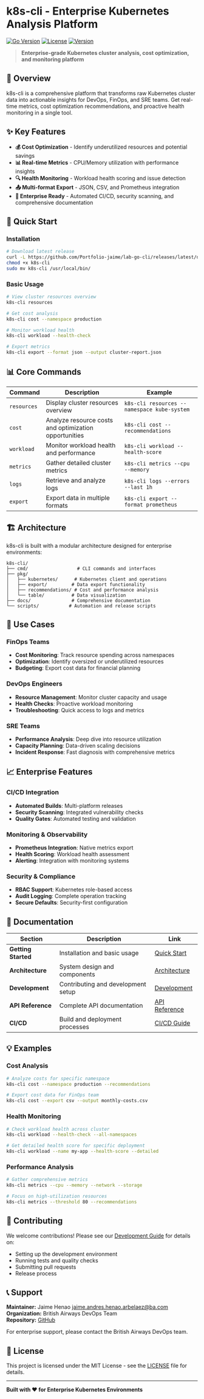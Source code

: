 # k8s-cli - Enterprise Kubernetes Analysis Platform

[![Go Version](https://img.shields.io/badge/Go-1.24+-00ADD8?style=for-the-badge&logo=go)](https://golang.org/)
[![License](https://img.shields.io/badge/License-MIT-blue?style=for-the-badge)](LICENSE)
[![Version](https://img.shields.io/badge/Version-2.0.6-green?style=for-the-badge)](VERSION)

> **Enterprise-grade Kubernetes cluster analysis, cost optimization, and monitoring platform**

## 🎯 Overview

k8s-cli is a comprehensive platform that transforms raw Kubernetes cluster data into actionable insights for DevOps, FinOps, and SRE teams. Get real-time metrics, cost optimization recommendations, and proactive health monitoring in a single tool.

## ✨ Key Features

- **💰 Cost Optimization** - Identify underutilized resources and potential savings
- **📊 Real-time Metrics** - CPU/Memory utilization with performance insights  
- **🔍 Health Monitoring** - Workload health scoring and issue detection
- **📤 Multi-format Export** - JSON, CSV, and Prometheus integration
- **🎯 Enterprise Ready** - Automated CI/CD, security scanning, and comprehensive documentation

## 🚀 Quick Start

### Installation

```bash
# Download latest release
curl -L https://github.com/Portfolio-jaime/lab-go-cli/releases/latest/download/k8s-cli-linux-amd64 -o k8s-cli
chmod +x k8s-cli
sudo mv k8s-cli /usr/local/bin/
```

### Basic Usage

```bash
# View cluster resources overview
k8s-cli resources

# Get cost analysis
k8s-cli cost --namespace production

# Monitor workload health
k8s-cli workload --health-check

# Export metrics
k8s-cli export --format json --output cluster-report.json
```

## 📊 Core Commands

| Command | Description | Example |
|---------|-------------|---------|
| `resources` | Display cluster resources overview | `k8s-cli resources --namespace kube-system` |
| `cost` | Analyze resource costs and optimization opportunities | `k8s-cli cost --recommendations` |
| `workload` | Monitor workload health and performance | `k8s-cli workload --health-score` |
| `metrics` | Gather detailed cluster metrics | `k8s-cli metrics --cpu --memory` |
| `logs` | Retrieve and analyze logs | `k8s-cli logs --errors --last 1h` |
| `export` | Export data in multiple formats | `k8s-cli export --format prometheus` |

## 🏗️ Architecture

k8s-cli is built with a modular architecture designed for enterprise environments:

```
k8s-cli/
├── cmd/                  # CLI commands and interfaces
├── pkg/
│   ├── kubernetes/      # Kubernetes client and operations
│   ├── export/         # Data export functionality
│   ├── recommendations/ # Cost and performance analysis
│   └── table/          # Data visualization
├── docs/               # Comprehensive documentation
└── scripts/           # Automation and release scripts
```

## 🎯 Use Cases

### FinOps Teams
- **Cost Monitoring**: Track resource spending across namespaces
- **Optimization**: Identify oversized or underutilized resources
- **Budgeting**: Export cost data for financial planning

### DevOps Engineers
- **Resource Management**: Monitor cluster capacity and usage
- **Health Checks**: Proactive workload monitoring
- **Troubleshooting**: Quick access to logs and metrics

### SRE Teams
- **Performance Analysis**: Deep dive into resource utilization
- **Capacity Planning**: Data-driven scaling decisions
- **Incident Response**: Fast diagnosis with comprehensive metrics

## 📈 Enterprise Features

### CI/CD Integration
- **Automated Builds**: Multi-platform releases
- **Security Scanning**: Integrated vulnerability checks
- **Quality Gates**: Automated testing and validation

### Monitoring & Observability
- **Prometheus Integration**: Native metrics export
- **Health Scoring**: Workload health assessment
- **Alerting**: Integration with monitoring systems

### Security & Compliance
- **RBAC Support**: Kubernetes role-based access
- **Audit Logging**: Complete operation tracking
- **Secure Defaults**: Security-first configuration

## 🔗 Documentation

| Section | Description | Link |
|---------|-------------|------|
| **Getting Started** | Installation and basic usage | [Quick Start](quickstart.md) |
| **Architecture** | System design and components | [Architecture](ARCHITECTURE.md) |
| **Development** | Contributing and development setup | [Development](DEVELOPMENT.md) |
| **API Reference** | Complete API documentation | [API Reference](API.md) |
| **CI/CD** | Build and deployment processes | [CI/CD Guide](CI_CD_CONSOLIDATED.md) |

## 💡 Examples

### Cost Analysis
```bash
# Analyze costs for specific namespace
k8s-cli cost --namespace production --recommendations

# Export cost data for FinOps team
k8s-cli cost --export csv --output monthly-costs.csv
```

### Health Monitoring
```bash
# Check workload health across cluster
k8s-cli workload --health-check --all-namespaces

# Get detailed health score for specific deployment
k8s-cli workload --name my-app --health-score --detailed
```

### Performance Analysis
```bash
# Gather comprehensive metrics
k8s-cli metrics --cpu --memory --network --storage

# Focus on high-utilization resources
k8s-cli metrics --threshold 80 --recommendations
```

## 🤝 Contributing

We welcome contributions! Please see our [Development Guide](DEVELOPMENT.md) for details on:

- Setting up the development environment
- Running tests and quality checks
- Submitting pull requests
- Release process

## 📞 Support

**Maintainer:** Jaime Henao <jaime.andres.henao.arbelaez@ba.com>  
**Organization:** British Airways DevOps Team  
**Repository:** [GitHub](https://github.com/Portfolio-jaime/lab-go-cli)

For enterprise support, please contact the British Airways DevOps team.

## 📄 License

This project is licensed under the MIT License - see the [LICENSE](LICENSE) file for details.

---

**Built with ❤️ for Enterprise Kubernetes Environments**
